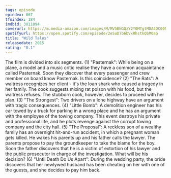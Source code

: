 ```yaml
---
tags: episode
epindex: 067
tfoindex: 184
imdbid: 3011894
coverurl: https://m.media-amazon.com/images/M/MV5BNGQzY2Y0MTgtMDA4OC00NjM3LWI0ZGQtNTJlM2UxZDQxZjI0XkEyXkFqcGdeQXVyNDUzOTQ5MjY@._V1_SY300_CR3,0,202,300_.jpg
spotifyurl: https://open.spotify.com/episode/2eSuD7b6bVxRhstkQSM0aG
title: "Wild Tales"
releasedate: 2015
rating: "8.1"
---
```


The film is divided into six segments. (1) "Pasternak": While being on a plane, a model and a music critic realise they have a common acquaintance called Pasternak. Soon they discover that every passenger and crew member on board know Pasternak. Is this coincidence? (2) "The Rats": A waitress recognizes her client - it's the loan shark who caused a tragedy in her family. The cook suggests mixing rat poison with his food, but the waitress refuses. The stubborn cook, however, decides to proceed with her plan. (3) "The Strongest": Two drivers on a lone highway have an argument with tragic consequences. (4) "Little Bomb": A demolition engineer has his car towed by a truck for parking in a wrong place and he has an argument with the employee of the towing company. This event destroys his private and professional life, and he plots revenge against the corrupt towing company and the city hall. (5) "The Proposal": A reckless son of a wealthy family has an overnight hit-and-run accident, in which a pregnant woman gets killed. He wakes his parents up and his father calls the lawyer. The parents propose to pay the groundkeeper to take the blame for the boy. Soon the father discovers that he is a victim of extortion of his lawyer and the public prosecutor in charge of the investigation. What will be his decision? (6) "Until Death Do Us Apart": During the wedding party, the bride discovers that her newlywed husband has been cheating on her with one of the guests, and she decides to pay him back.